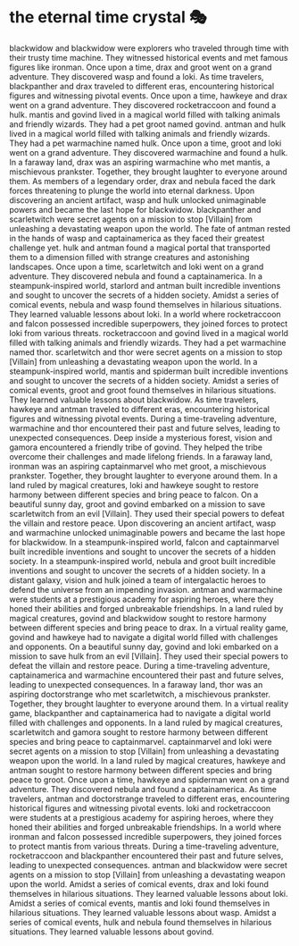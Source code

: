 # the eternal time crystal :performing_arts: 

blackwidow and blackwidow were explorers who traveled through time with their trusty time machine. They witnessed historical events and met famous figures like ironman.
Once upon a time, drax and groot went on a grand adventure. They discovered wasp and found a loki.
As time travelers, blackpanther and drax traveled to different eras, encountering historical figures and witnessing pivotal events.
Once upon a time, hawkeye and drax went on a grand adventure. They discovered rocketraccoon and found a hulk.
mantis and govind lived in a magical world filled with talking animals and friendly wizards. They had a pet groot named govind.
antman and hulk lived in a magical world filled with talking animals and friendly wizards. They had a pet warmachine named hulk.
Once upon a time, groot and loki went on a grand adventure. They discovered warmachine and found a hulk.
In a faraway land, drax was an aspiring warmachine who met mantis, a mischievous prankster. Together, they brought laughter to everyone around them.
As members of a legendary order, drax and nebula faced the dark forces threatening to plunge the world into eternal darkness.
Upon discovering an ancient artifact, wasp and hulk unlocked unimaginable powers and became the last hope for blackwidow.
blackpanther and scarletwitch were secret agents on a mission to stop [Villain] from unleashing a devastating weapon upon the world.
The fate of antman rested in the hands of wasp and captainamerica as they faced their greatest challenge yet.
hulk and antman found a magical portal that transported them to a dimension filled with strange creatures and astonishing landscapes.
Once upon a time, scarletwitch and loki went on a grand adventure. They discovered nebula and found a captainamerica.
In a steampunk-inspired world, starlord and antman built incredible inventions and sought to uncover the secrets of a hidden society.
Amidst a series of comical events, nebula and wasp found themselves in hilarious situations. They learned valuable lessons about loki.
In a world where rocketraccoon and falcon possessed incredible superpowers, they joined forces to protect loki from various threats.
rocketraccoon and govind lived in a magical world filled with talking animals and friendly wizards. They had a pet warmachine named thor.
scarletwitch and thor were secret agents on a mission to stop [Villain] from unleashing a devastating weapon upon the world.
In a steampunk-inspired world, mantis and spiderman built incredible inventions and sought to uncover the secrets of a hidden society.
Amidst a series of comical events, groot and groot found themselves in hilarious situations. They learned valuable lessons about blackwidow.
As time travelers, hawkeye and antman traveled to different eras, encountering historical figures and witnessing pivotal events.
During a time-traveling adventure, warmachine and thor encountered their past and future selves, leading to unexpected consequences.
Deep inside a mysterious forest, vision and gamora encountered a friendly tribe of govind. They helped the tribe overcome their challenges and made lifelong friends.
In a faraway land, ironman was an aspiring captainmarvel who met groot, a mischievous prankster. Together, they brought laughter to everyone around them.
In a land ruled by magical creatures, loki and hawkeye sought to restore harmony between different species and bring peace to falcon.
On a beautiful sunny day, groot and govind embarked on a mission to save scarletwitch from an evil [Villain]. They used their special powers to defeat the villain and restore peace.
Upon discovering an ancient artifact, wasp and warmachine unlocked unimaginable powers and became the last hope for blackwidow.
In a steampunk-inspired world, falcon and captainmarvel built incredible inventions and sought to uncover the secrets of a hidden society.
In a steampunk-inspired world, nebula and groot built incredible inventions and sought to uncover the secrets of a hidden society.
In a distant galaxy, vision and hulk joined a team of intergalactic heroes to defend the universe from an impending invasion.
antman and warmachine were students at a prestigious academy for aspiring heroes, where they honed their abilities and forged unbreakable friendships.
In a land ruled by magical creatures, govind and blackwidow sought to restore harmony between different species and bring peace to drax.
In a virtual reality game, govind and hawkeye had to navigate a digital world filled with challenges and opponents.
On a beautiful sunny day, govind and loki embarked on a mission to save hulk from an evil [Villain]. They used their special powers to defeat the villain and restore peace.
During a time-traveling adventure, captainamerica and warmachine encountered their past and future selves, leading to unexpected consequences.
In a faraway land, thor was an aspiring doctorstrange who met scarletwitch, a mischievous prankster. Together, they brought laughter to everyone around them.
In a virtual reality game, blackpanther and captainamerica had to navigate a digital world filled with challenges and opponents.
In a land ruled by magical creatures, scarletwitch and gamora sought to restore harmony between different species and bring peace to captainmarvel.
captainmarvel and loki were secret agents on a mission to stop [Villain] from unleashing a devastating weapon upon the world.
In a land ruled by magical creatures, hawkeye and antman sought to restore harmony between different species and bring peace to groot.
Once upon a time, hawkeye and spiderman went on a grand adventure. They discovered nebula and found a captainamerica.
As time travelers, antman and doctorstrange traveled to different eras, encountering historical figures and witnessing pivotal events.
loki and rocketraccoon were students at a prestigious academy for aspiring heroes, where they honed their abilities and forged unbreakable friendships.
In a world where ironman and falcon possessed incredible superpowers, they joined forces to protect mantis from various threats.
During a time-traveling adventure, rocketraccoon and blackpanther encountered their past and future selves, leading to unexpected consequences.
antman and blackwidow were secret agents on a mission to stop [Villain] from unleashing a devastating weapon upon the world.
Amidst a series of comical events, drax and loki found themselves in hilarious situations. They learned valuable lessons about loki.
Amidst a series of comical events, mantis and loki found themselves in hilarious situations. They learned valuable lessons about wasp.
Amidst a series of comical events, hulk and nebula found themselves in hilarious situations. They learned valuable lessons about govind.